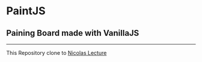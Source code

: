 # PaintJS
## Paining Board made with VanillaJS
-------------------------------
This Repository clone to [Nicolas Lecture](https://academy.nomadcoders.co/p/vanilla-js-part-two-kr)<br><br>